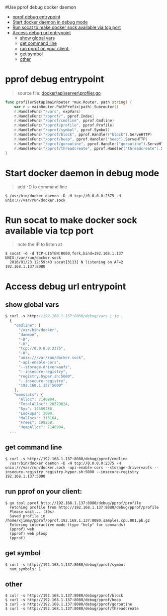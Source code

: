 #Use pprof debug docker daemon

- [pprof debug entrypoint](#pprof-debug-entrypoint)
- [Start docker daemon in debug mode](#start-docker-daemon-in-debug-mode)
- [Run socat to make docker sock available via tcp port](#run-socat-to-make-docker-sock-available-via-tcp-port)
- [Access debug url entrypoint](#access-debug-url-entrypoint)
	- [show global vars](#show-global-vars)
	- [get command line](#get-command-line)
	- [run pprof on your client:](#run-pprof-on-your-client)
	- [get symbol](#get-symbol)
	- [other](#other)


# pprof debug entrypoint
> source file: [docker\api\server\profiler.go](https://github.com/docker/docker/blob/master/api/server/profiler.go)

```go
func profilerSetup(mainRouter *mux.Router, path string) {
    var r = mainRouter.PathPrefix(path).Subrouter()
    r.HandleFunc("/vars", expVars)
    r.HandleFunc("/pprof/", pprof.Index)
    r.HandleFunc("/pprof/cmdline", pprof.Cmdline)
    r.HandleFunc("/pprof/profile", pprof.Profile)
    r.HandleFunc("/pprof/symbol", pprof.Symbol)
    r.HandleFunc("/pprof/block", pprof.Handler("block").ServeHTTP)
    r.HandleFunc("/pprof/heap", pprof.Handler("heap").ServeHTTP)
    r.HandleFunc("/pprof/goroutine", pprof.Handler("goroutine").ServeHTTP)
    r.HandleFunc("/pprof/threadcreate", pprof.Handler("threadcreate").ServeHTTP)
}
```

# Start docker daemon in debug mode
> add -D to command line

```shell
$ /usr/bin/docker daemon -D -H tcp://0.0.0.0:2375 -H unix:///var/run/docker.sock
```

# Run socat to make docker sock available via tcp port
> note the IP to listen at

```shell
$ socat -d -d TCP-LISTEN:8080,fork,bind=192.168.1.137 UNIX:/var/run/docker.sock
  2016/01/23 12:59:43 socat[3113] N listening on AF=2 192.168.1.137:8080
```

# Access debug url entrypoint


## show global vars

```js
$ curl -s http://192.168.1.137:8080/debug/vars | jq .
  {
    "cmdline": [
      "/usr/bin/docker",
      "daemon",
      "-D",
      "-H",
      "tcp://0.0.0.0:2375",
      "-H",
      "unix:///var/run/docker.sock",
      "-api-enable-cors",
      "--storage-driver=aufs",
      "--insecure-registry",
      "registry.hyper.sh:5000",
      "--insecure-registry",
      "192.168.1.137:5000"
    ],
    "memstats": {
      "Alloc": 7140904,
      "TotalAlloc": 20379824,
      "Sys": 14559480,
      "Lookups": 3090,
      "Mallocs": 313164,
      "Frees": 199260,
      "HeapAlloc": 7140904,
  ...
```

## get command line

```shell
$ curl -s http://192.168.1.137:8080/debug/pprof/cmdline
  /usr/bin/docker daemon -D -H tcp://0.0.0.0:2375 -H unix:///var/run/docker.sock -api-enable-cors --storage-driver=aufs --insecure-registry registry.hyper.sh:5000 --insecure-registry 192.168.1.137:5000
```

## run pprof on your client:

```shell
$ go tool pprof http://192.168.1.137:8080/debug/pprof/profile
  Fetching profile from http://192.168.1.137:8080/debug/pprof/profile
  Please wait... (30s)
  Saved profile in /home/xjimmy/pprof/pprof.192.168.1.137:8080.samples.cpu.001.pb.gz
  Entering interactive mode (type "help" for commands)
  (pprof) web     
  (pprof) web ploop
  (pprof)
```

## get symbol

```shell
$ curl -s http://192.168.1.137:8080/debug/pprof/symbol
  num_symbols: 1
```

## other

```
$ culr -s http://192.168.1.137:8080/debug/pprof/block
$ curl -s http://192.168.1.137:8080/debug/pprof/heap
$ curl -s http://192.168.1.137:8080/debug/pprof/goroutine
$ curl -s http://192.168.1.137:8080/debug/pprof/threadcreate
```
